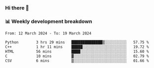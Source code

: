 ### Hi there 👋

### 📊 Weekly development breakdown
<!--START_SECTION:waka-->

```txt
From: 12 March 2024 - To: 19 March 2024

Python        3 hrs 29 mins   ██████████████▒░░░░░░░░░░   57.75 %
C++           1 hr 11 mins    █████░░░░░░░░░░░░░░░░░░░░   19.72 %
HTML          56 mins         ████░░░░░░░░░░░░░░░░░░░░░   15.60 %
C             10 mins         ▓░░░░░░░░░░░░░░░░░░░░░░░░   02.79 %
CSV           6 mins          ▒░░░░░░░░░░░░░░░░░░░░░░░░   01.66 %
```

<!--END_SECTION:waka-->
